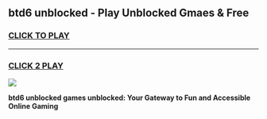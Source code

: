 
## btd6 unblocked - Play Unblocked Gmaes & Free
<h3>
<a href="https://news.freeplayer.one?title=btd6_unblocked&ref=16F">CLICK TO PLAY</a></h3>
<hr>

<h3>
<a href="https://news.freeplayer.one?title=btd6_unblocked&ref=16F">CLICK 2 PLAY</a>
  
</h3>

<a href="https://news.freeplayer.one?title=btd6_unblocked&ref=16F/"><img src="https://clearcache.store/games.png"></a>


**btd6 unblocked games unblocked: Your Gateway to Fun and Accessible Online Gaming**
